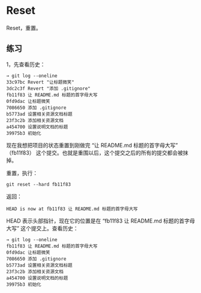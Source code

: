 # Reset

Reset，重置。

## 练习

1，先查看历史：

```
→ git log --oneline
33c97bc Revert "让标题微笑"
3dc2c3f Revert "添加 .gitignore"
fb11f83 让 README.md 标题的首字母大写
0fd9dac 让标题微笑
7086650 添加 .gitignore
b5773ad 设置相关资源文档标题
23f3c2b 添加相关资源文档
a454700 设置说明文档的标题
39975b3 初始化
```

现在我想把项目的状态重置到刚做完 “让 README.md 标题的首字母大写” （fb11f83） 这个提交。也就是重围以后，这个提交之后的所有的提交都会被抹掉。

重置，执行：

```
git reset --hard fb11f83
```

返回：

```
HEAD is now at fb11f83 让 README.md 标题的首字母大写
```

HEAD 表示头部指针，现在它的位置是在 “fb11f83 让 README.md 标题的首字母大写” 这个提交上。查看历史：

```
→ git log --oneline
fb11f83 让 README.md 标题的首字母大写
0fd9dac 让标题微笑
7086650 添加 .gitignore
b5773ad 设置相关资源文档标题
23f3c2b 添加相关资源文档
a454700 设置说明文档的标题
39975b3 初始化
```



